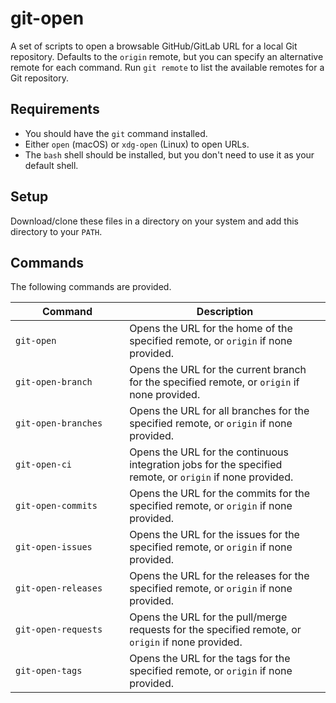 # git-open

A set of scripts to open a browsable GitHub/GitLab URL for a local Git repository.
Defaults to the `origin` remote, but you can specify an alternative remote for each command.
Run `git remote` to list the available remotes for a Git repository.

## Requirements

* You should have the `git` command installed.
* Either `open` (macOS) or `xdg-open` (Linux) to open URLs.
* The `bash` shell should be installed, but you don't need to use it as your default shell.

## Setup

Download/clone these files in a directory on your system and add this directory to your `PATH`.

## Commands

The following commands are provided.

| &nbsp;&nbsp;&nbsp;&nbsp;&nbsp;&nbsp;&nbsp;&nbsp;&nbsp;&nbsp;Command&nbsp;&nbsp;&nbsp;&nbsp;&nbsp;&nbsp;&nbsp;&nbsp;&nbsp;&nbsp; | Description |
| ------------------- | ----------- |
| `git-open`          | Opens the URL for the home of the specified remote, or `origin` if none provided. |
| `git-open-branch`   | Opens the URL for the current branch for the specified remote, or `origin` if none provided. |
| `git-open-branches` | Opens the URL for all branches for the specified remote, or `origin` if none provided. |
| `git-open-ci`       | Opens the URL for the continuous integration jobs for the specified remote, or `origin` if none provided. |
| `git-open-commits`  | Opens the URL for the commits for the specified remote, or `origin` if none provided. |
| `git-open-issues`   | Opens the URL for the issues for the specified remote, or `origin` if none provided. |
| `git-open-releases` | Opens the URL for the releases for the specified remote, or `origin` if none provided. |
| `git-open-requests` | Opens the URL for the pull/merge requests for the specified remote, or `origin` if none provided. |
| `git-open-tags`     | Opens the URL for the tags for the specified remote, or `origin` if none provided. |